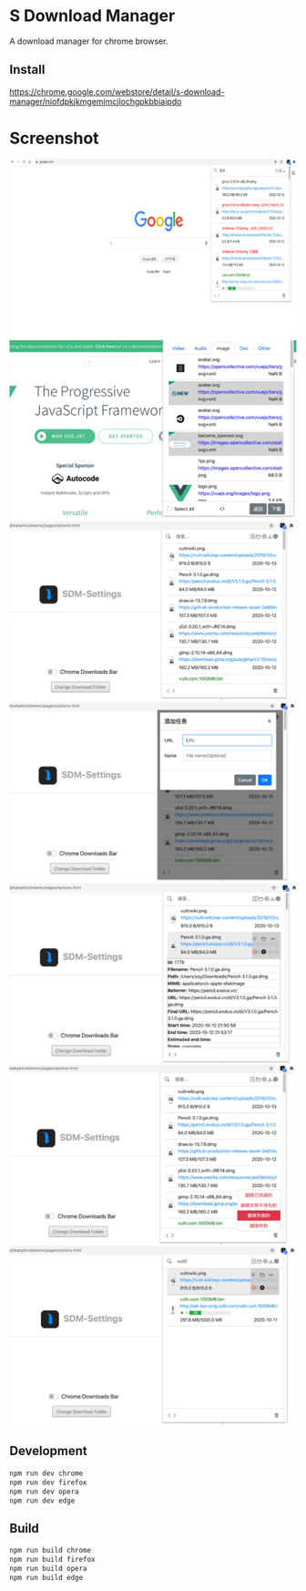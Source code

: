 # S Download Manager

A download manager for chrome browser.

## Install

https://chrome.google.com/webstore/detail/s-download-manager/niofdpkjkmgemjmcjlochgpkbbiaipdo

# Screenshot
![](promo/screenshot_popup_s.jpeg)
![](promo/Screenshot_sniffer.jpeg)
![](promo/screenshot_popup_1.jpeg)
![](promo/screenshot_popup_2.jpeg)
![](promo/screenshot_popup_3.jpeg)
![](promo/screenshot_popup_4.jpeg)
![](promo/screenshot_popup_5.jpeg)

## Development

    npm run dev chrome
    npm run dev firefox
    npm run dev opera
    npm run dev edge

## Build

    npm run build chrome
    npm run build firefox
    npm run build opera
    npm run build edge




